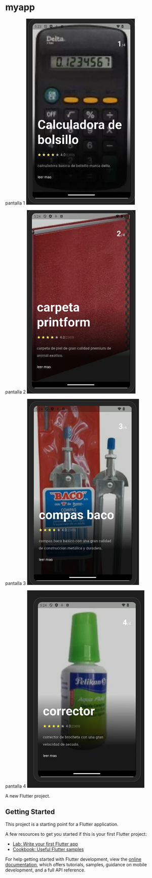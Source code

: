 # myapp
pantalla 1 
![alt text](image.png)

pantalla 2
![alt text](image-1.png)

pantalla 3
![alt text](image-2.png)

pantalla 4
![alt text](image-3.png)

A new Flutter project.

## Getting Started

This project is a starting point for a Flutter application.

A few resources to get you started if this is your first Flutter project:

- [Lab: Write your first Flutter app](https://docs.flutter.dev/get-started/codelab)
- [Cookbook: Useful Flutter samples](https://docs.flutter.dev/cookbook)

For help getting started with Flutter development, view the
[online documentation](https://docs.flutter.dev/), which offers tutorials,
samples, guidance on mobile development, and a full API reference.
